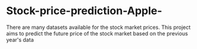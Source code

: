 # Stock-price-prediction-Apple-
There are many datasets available for the stock market prices. This project aims to predict the future price of the stock market based on the previous year's data
